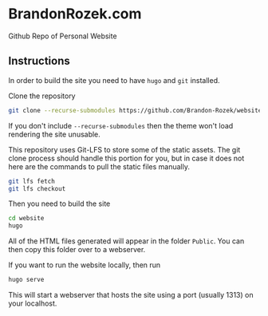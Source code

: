 # BrandonRozek.com
Github Repo of Personal Website

## Instructions

In order to build the site you need to have `hugo` and `git` installed.

Clone the repository
```bash
git clone --recurse-submodules https://github.com/Brandon-Rozek/website
```
If you don't include `--recurse-submodules` then the theme won't load rendering the site unusable.

This repository uses Git-LFS to store some of the static assets. The git clone process should handle this portion for you, but in case it does not here are the commands to pull the static files manually.
```bash
git lfs fetch
git lfs checkout
```

Then you need to build the site
```bash
cd website
hugo
```
All of the HTML files generated will appear in the folder `Public`. You can then copy this folder over to a webserver.

If you want to run the website locally, then run
```bash
hugo serve
```
This will start a webserver that hosts the site using a port (usually 1313) on your localhost.
